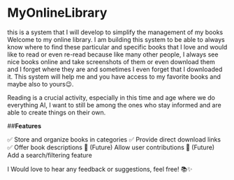 # MyOnlineLibrary
this is a system that I will develop to simplify the management of my books
Welcome to my online library. I am building this system to be able to always know where to find these particular and specific books that I love and would like to read or even re-read because like many other people, I always see nice books online and take screenshots of them or even download them and I forget where they are and sometimes I even forget that I downloaded it. This system will help me and you have access to my favorite books and maybe also to yours😉.

Reading is a crucial activity, especially in this time and age where we do everything AI, I want to still be among the ones who stay informed and are able to create things on their own.

##**Features**

✅ Store and organize books in categories
✅ Provide direct download links
✅ Offer book descriptions
🚀 (Future) Allow user contributions
🚀 (Future) Add a search/filtering feature

I Would love to hear any feedback or suggestions, feel free! 📚✨
